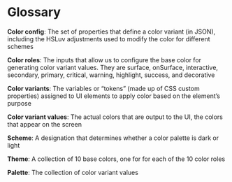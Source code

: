# Glossary

**Color config**: The set of properties that define a color variant (in JSON), including the HSLuv adjustments used to modify the color for different schemes

**Color roles**: The inputs that allow us to configure the base color for generating color variant values. They are surface, onSurface, interactive, secondary, primary, critical, warning, highlight, success, and decorative

**Color variants**: The variables or “tokens” (made up of CSS custom properties) assigned to UI elements to apply color based on the element’s purpose

**Color variant values**: The actual colors that are output to the UI, the colors that appear on the screen

**Scheme**: A designation that determines whether a color palette is dark or light

**Theme**: A collection of 10 base colors, one for for each of the 10 color roles

**Palette**: The collection of color variant values
